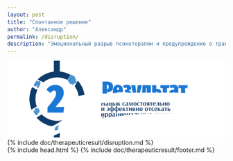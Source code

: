 ```yaml
---
layout: post
title: "Спонтанное решение"
author: "Александр"
permalink: /disruption/
description: "Эмоциональный разрыв психотерапии и предупреждение о травмирующем исходе не дающим результата сформулированного в запросе на терапию"
---
```


<a href="/result/">![Разрыв работы с терапевтом](/_img/23.png)</a>
{% include doc/therapeuticresult/disruption.md %}  
{% include head.html %}
{% include doc/therapeuticresult/footer.md %}
